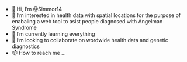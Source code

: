 - 👋 Hi, I’m @Simmor14
- 👀 I’m interested in health data with spatial locations for the purpose of enabaling a web tool to asist people diagnosed with Angelman Syndrome
- 🌱 I’m currently learning everything
- 💞️ I’m looking to collaborate on wordwide health data and  genetic diagnostics
- 📫 How to reach me ...

<!---
Simmor14/Simmor14 is a ✨ special ✨ repository because its `README.md` (this file) appears on your GitHub profile.
You can click the Preview link to take a look at your changes.
--->

